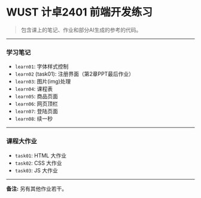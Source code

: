 # WUST 计卓2401 前端开发练习

> 包含课上的笔记、作业和部分AI生成的参考的代码。

---

### 学习笔记

- `learn01`: 字体样式控制
- `learn02` (task01): 注册界面（第2章PPT最后作业）
- `learn03`: 图片(img)处理
- `learn04`: 课程表
- `learn05`: 商品页面
- `learn06`: 网页顶栏
- `learn07`: 登陆页面
- `learn08`: 续一秒

---

### 课程大作业

- `task01`: HTML 大作业
- `task02`: CSS 大作业
- `task03`: JS 大作业

---

**备注:** 另有其他作业若干。